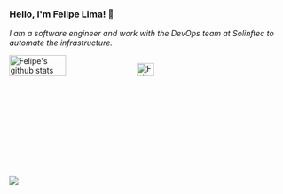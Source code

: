 ### Hello, I'm Felipe Lima! 👋

_I am a software engineer and work with the DevOps team at Solinftec to automate the infrastructure._
<div style="display: flex; flex-direction: row;">
  <img align="left" width="45%" src="https://github-readme-stats.vercel.app/api?username=felipelima94&show_icons=true&hide_border=true&count_private=true&include_all_commits=true" 
       alt="Felipe's github stats" />

  <img align="left" width="35%" src="https://github-readme-stats.vercel.app/api/top-langs/?username=felipelima94&layout=compact&hide_border=true&count_private=true" 
       alt="Felipe's github stats top languages" />
</div>

<div>
  <a href="https://www.linkedin.com/in/felipelima94/" target="_blank"><img src="https://img.shields.io/badge/-LinkedIn-%230077B5?style=for-the-badge&logo=linkedin&logoColor=white" target="_blank"></a> 
</div>
<!--
**felipelima94/felipelima94** is a ✨ _special_ ✨ repository because its `README.md` (this file) appears on your GitHub profile.

Here are some ideas to get you started:

- 🔭 I’m currently working on ...
- 🌱 I’m currently learning ...
- 👯 I’m looking to collaborate on ...
- 🤔 I’m looking for help with ...
- 💬 Ask me about ...
- 📫 How to reach me: ...
- 😄 Pronouns: ...
- ⚡ Fun fact: ...
-->
